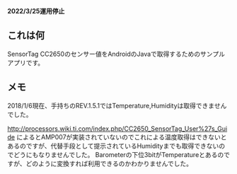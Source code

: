 **2022/3/25運用停止**

## これは何
SensorTag CC2650のセンサー値をAndroidのJavaで取得するためのサンプルアプリです。

## メモ
2018/1/6現在、手持ちのREV.1.5.1ではTemperature,Humidityは取得できませんでした。

http://processors.wiki.ti.com/index.php/CC2650_SensorTag_User%27s_Guide
によるとAMP007が実装されていないのでこれによる温度取得はできないとあるのですが、代替手段として提示されているHumidityまでも取得できないのでどうにもなりませんでした。
Barometerの下位3bitがTemperatureとあるのですが、どのように変換すれば利用できるのかわかりませんでした。
